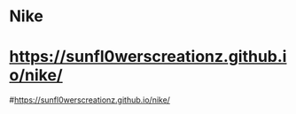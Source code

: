 # Nike
# https://sunfl0werscreationz.github.io/nike/
#https://sunfl0werscreationz.github.io/nike/  
